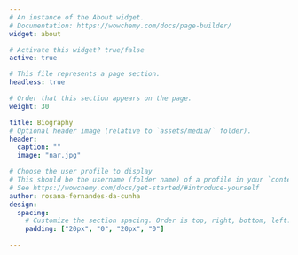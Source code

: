 ```yaml
---
# An instance of the About widget.
# Documentation: https://wowchemy.com/docs/page-builder/
widget: about

# Activate this widget? true/false
active: true

# This file represents a page section.
headless: true

# Order that this section appears on the page.
weight: 30

title: Biography
# Optional header image (relative to `assets/media/` folder).
header:
  caption: ""
  image: "nar.jpg"

# Choose the user profile to display
# This should be the username (folder name) of a profile in your `content/authors/` folder.
# See https://wowchemy.com/docs/get-started/#introduce-yourself
author: rosana-fernandes-da-cunha
design:
  spacing:
    # Customize the section spacing. Order is top, right, bottom, left.
    padding: ["20px", "0", "20px", "0"]
  
---
```

